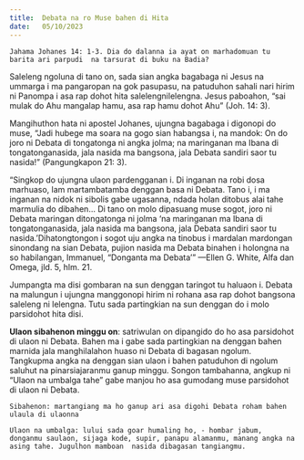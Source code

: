 ```yaml
---
title:  Debata na ro Muse bahen di Hita
date:   05/10/2023
---
```


`Jahama Johanes 14: 1-3. Dia do dalanna ia ayat on marhadomuan tu barita ari parpudi  na tarsurat di buku na Badia?`

Saleleng ngoluna di tano on, sada sian angka bagabaga ni Jesus na ummarga i ma pangaropan na gok pasupasu, na patuduhon sahali nari hirim ni Panompa i asa rap dohot hita salelengnilelengna. Jesus paboahon, “sai mulak do Ahu mangalap hamu, asa rap hamu dohot Ahu” (Joh. 14: 3).

Mangihuthon hata ni apostel Johanes, ujungna bagabaga i digonopi do muse, “Jadi hubege ma soara na gogo sian habangsa i, na mandok: On do joro ni Debata di tongatonga ni angka jolma; na maringanan ma Ibana di tongatonganasida, jala nasida ma bangsona, jala Debata sandiri saor tu nasida!” (Pangungkapon 21: 3).

“Singkop do ujungna ulaon pardengganan i. Di inganan na robi dosa marhuaso, lam martambatamba denggan basa ni  Debata. Tano i, i ma inganan na nidok ni sibolis gabe ugasanna, ndada holan ditobus alai tahe marmulia do dibahen... Di tano on molo dipasuang muse sogot, joro ni Debata maringan ditongatonga ni jolma ‘na maringanan ma Ibana di tongatonganasida, jala nasida ma bangsona, jala Debata sandiri saor tu nasida.’Dihatongtongon i sogot uju angka na tinobus i mardalan mardongan sinondang na sian Debata, pujion nasida ma Debata binahen i holongna na so habilangan, Immanuel, “Donganta ma Debata’” —Ellen G. White, Alfa dan Omega, jld. 5, hlm. 21.

Jumpangta ma disi gombaran na sun denggan taringot tu haluaon i. Debata na malungun i ujungna manggonopi hirim ni rohana asa rap dohot bangsona saleleng ni lelengna. Tutu sada partingkian na sun denggan do i molo parsidohot hita disi.

**Ulaon sibahenon minggu on**: satriwulan on dipangido do ho asa parsidohot di ulaon ni Debata. Bahen ma i gabe sada partingkian na denggan bahen marnida jala manghilalahon huaso ni Debata di bagasan ngolum. Tangkupma angka na denggan sian ulaon i bahen patuduhon di ngolum saluhut na pinarsiajaranmu ganup minggu. Songon tambahanna, angkup ni “Ulaon na umbalga tahe” gabe manjou ho asa gumodang muse parsidohot di ulaon ni Debata.

`Sibahenon: martangiang ma ho ganup ari asa digohi Debata roham bahen ulaula di ulaonna`

`Ulaon na umbalga: lului sada goar humaling ho, - hombar jabum, donganmu saulaon, sijaga kode, supir, panapu alamanmu, manang angka na asing tahe. Jugulhon mamboan  nasida dibagasan tangiangmu.`